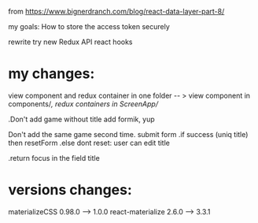 
from
https://www.bignerdranch.com/blog/react-data-layer-part-8/

my goals:
How to store the access token securely

rewrite
try new Redux API react hooks

my changes:
===========
view component and redux container in one folder
-- > view component in components/*, redux containers in ScreenApp/*

.Don't add game without title
add formik, yup 

Don't add the same game second time.
    submit form
  .if success (uniq title) then resetForm
  .else dont reset: user can edit title

  .return focus in the field title

versions changes:
=================
materializeCSS 0.98.0 --> 1.0.0
react-materialize 2.6.0 --> 3.3.1
